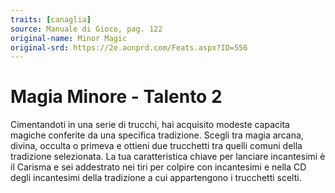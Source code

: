 ```yaml
---
traits: [canaglia]
source: Manuale di Gioco, pag. 122
original-name: Minor Magic
original-srd: https://2e.aonprd.com/Feats.aspx?ID=556
---
```


# Magia Minore - Talento 2

Cimentandoti in una serie di trucchi, hai acquisito modeste capacita magiche
conferite da una specifica tradizione. Scegli tra magia arcana, divina, occulta
o primeva e ottieni due trucchetti tra quelli comuni della tradizione
selezionata. La tua caratteristica chiave per lanciare incantesimi è il Carisma
e sei addestrato nei tiri per colpire con incantesimi e nella CD degli
incantesimi della tradizione a cui appartengono i trucchetti scelti.
